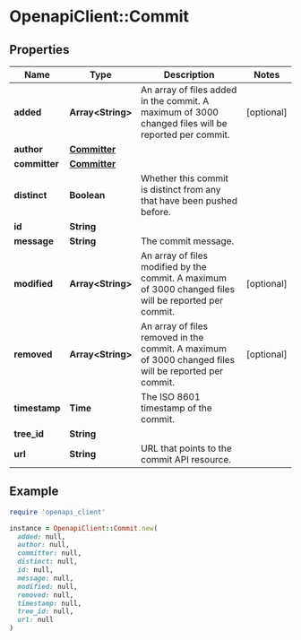 # OpenapiClient::Commit

## Properties

| Name | Type | Description | Notes |
| ---- | ---- | ----------- | ----- |
| **added** | **Array&lt;String&gt;** | An array of files added in the commit. A maximum of 3000 changed files will be reported per commit. | [optional] |
| **author** | [**Committer**](Committer.md) |  |  |
| **committer** | [**Committer**](Committer.md) |  |  |
| **distinct** | **Boolean** | Whether this commit is distinct from any that have been pushed before. |  |
| **id** | **String** |  |  |
| **message** | **String** | The commit message. |  |
| **modified** | **Array&lt;String&gt;** | An array of files modified by the commit. A maximum of 3000 changed files will be reported per commit. | [optional] |
| **removed** | **Array&lt;String&gt;** | An array of files removed in the commit. A maximum of 3000 changed files will be reported per commit. | [optional] |
| **timestamp** | **Time** | The ISO 8601 timestamp of the commit. |  |
| **tree_id** | **String** |  |  |
| **url** | **String** | URL that points to the commit API resource. |  |

## Example

```ruby
require 'openapi_client'

instance = OpenapiClient::Commit.new(
  added: null,
  author: null,
  committer: null,
  distinct: null,
  id: null,
  message: null,
  modified: null,
  removed: null,
  timestamp: null,
  tree_id: null,
  url: null
)
```

